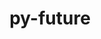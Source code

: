 ---
title: "py-future"
layout: cache
categories: [package, develop]
meta: {"versions": ["0.18.2", "0.18.3"], "compilers": ["gcc@=11.1.0", "gcc@=11.3.0", "gcc@=7.3.1"], "oss": ["amzn2", "ubuntu20.04", "ubuntu22.04"], "platforms": ["linux"], "targets": ["ivybridge", "ppc64le", "x86_64_v3"], "stacks": ["e4s", "e4s-power", "ml-linux-x86_64-cpu", "ml-linux-x86_64-cuda", "ml-linux-x86_64-rocm", "root"], "num_specs": 26, "num_specs_by_stack": {"root": 26, "e4s-power": 8, "e4s": 3, "ml-linux-x86_64-cuda": 4, "ml-linux-x86_64-rocm": 4, "ml-linux-x86_64-cpu": 4}}
spec_details: [{"hash": "okz256fq5b7wst6gapzp76pyuvexhasn", "compiler": "gcc@=7.3.1", "versions": ["0.18.2"], "os": "amzn2", "platform": "linux", "target": "ivybridge", "variants": ["build_system=python_pip"], "stacks": ["root"], "size": "-", "tarball": "https://binaries.spack.io/develop/build_cache/linux-amzn2-ivybridge/gcc-7.3.1/py-future-0.18.2/linux-amzn2-ivybridge-gcc-7.3.1-py-future-0.18.2-okz256fq5b7wst6gapzp76pyuvexhasn.spack"}, {"hash": "sclnrxfts7qj7wr2sqxogm55b5zazdcr", "compiler": "gcc@=7.3.1", "versions": ["0.18.2"], "os": "amzn2", "platform": "linux", "target": "ivybridge", "variants": ["build_system=python_pip"], "stacks": ["root"], "size": "-", "tarball": "https://binaries.spack.io/develop/build_cache/linux-amzn2-ivybridge/gcc-7.3.1/py-future-0.18.2/linux-amzn2-ivybridge-gcc-7.3.1-py-future-0.18.2-sclnrxfts7qj7wr2sqxogm55b5zazdcr.spack"}, {"hash": "v77u2hgcow2o5rnbtos2bnbxd4yevgr5", "compiler": "gcc@=7.3.1", "versions": ["0.18.2"], "os": "amzn2", "platform": "linux", "target": "ivybridge", "variants": ["build_system=python_pip"], "stacks": ["root"], "size": "-", "tarball": "https://binaries.spack.io/develop/build_cache/linux-amzn2-ivybridge/gcc-7.3.1/py-future-0.18.2/linux-amzn2-ivybridge-gcc-7.3.1-py-future-0.18.2-v77u2hgcow2o5rnbtos2bnbxd4yevgr5.spack"}, {"hash": "qyyz3y6vcrohid35jm3rtwnkpkrrhwoj", "compiler": "gcc@=7.3.1", "versions": ["0.18.2"], "os": "amzn2", "platform": "linux", "target": "ivybridge", "variants": ["build_system=python_pip"], "stacks": ["root"], "size": "-", "tarball": "https://binaries.spack.io/develop/build_cache/linux-amzn2-ivybridge/gcc-7.3.1/py-future-0.18.2/linux-amzn2-ivybridge-gcc-7.3.1-py-future-0.18.2-qyyz3y6vcrohid35jm3rtwnkpkrrhwoj.spack"}, {"hash": "tctk75dk5vrh3of3w7i4u6rr4pl2w3ie", "compiler": "gcc@=7.3.1", "versions": ["0.18.2"], "os": "amzn2", "platform": "linux", "target": "ivybridge", "variants": ["build_system=python_pip"], "stacks": ["root"], "size": "-", "tarball": "https://binaries.spack.io/develop/build_cache/linux-amzn2-ivybridge/gcc-7.3.1/py-future-0.18.2/linux-amzn2-ivybridge-gcc-7.3.1-py-future-0.18.2-tctk75dk5vrh3of3w7i4u6rr4pl2w3ie.spack"}, {"hash": "54fehmbkzyqvs36nlkykk5bal3odurfd", "compiler": "gcc@=7.3.1", "versions": ["0.18.2"], "os": "amzn2", "platform": "linux", "target": "x86_64_v3", "variants": ["build_system=python_pip"], "stacks": ["root"], "size": "-", "tarball": "https://binaries.spack.io/develop/build_cache/linux-amzn2-x86_64_v3/gcc-7.3.1/py-future-0.18.2/linux-amzn2-x86_64_v3-gcc-7.3.1-py-future-0.18.2-54fehmbkzyqvs36nlkykk5bal3odurfd.spack"}, {"hash": "ilsonsnq5gidy5upndmvekt7fozvnfyc", "compiler": "gcc@=7.3.1", "versions": ["0.18.2"], "os": "amzn2", "platform": "linux", "target": "x86_64_v3", "variants": ["build_system=python_pip"], "stacks": ["root"], "size": "-", "tarball": "https://binaries.spack.io/develop/build_cache/linux-amzn2-x86_64_v3/gcc-7.3.1/py-future-0.18.2/linux-amzn2-x86_64_v3-gcc-7.3.1-py-future-0.18.2-ilsonsnq5gidy5upndmvekt7fozvnfyc.spack"}, {"hash": "frnnpwamgqmb5acflfqz2mf56ckgxyv4", "compiler": "gcc@=7.3.1", "versions": ["0.18.2"], "os": "amzn2", "platform": "linux", "target": "x86_64_v3", "variants": [], "stacks": ["root"], "size": "-", "tarball": "https://binaries.spack.io/develop/build_cache/linux-amzn2-x86_64_v3/gcc-7.3.1/py-future-0.18.2/linux-amzn2-x86_64_v3-gcc-7.3.1-py-future-0.18.2-frnnpwamgqmb5acflfqz2mf56ckgxyv4.spack"}, {"hash": "2hc26k6efzgff4esgsbbit4yt2rkizpr", "compiler": "gcc@=7.3.1", "versions": ["0.18.2"], "os": "amzn2", "platform": "linux", "target": "x86_64_v3", "variants": [], "stacks": ["root"], "size": "-", "tarball": "https://binaries.spack.io/develop/build_cache/linux-amzn2-x86_64_v3/gcc-7.3.1/py-future-0.18.2/linux-amzn2-x86_64_v3-gcc-7.3.1-py-future-0.18.2-2hc26k6efzgff4esgsbbit4yt2rkizpr.spack"}, {"hash": "g5x5res7knnmwnhqe4tr4z42gydednxc", "compiler": "gcc@=7.3.1", "versions": ["0.18.2"], "os": "amzn2", "platform": "linux", "target": "x86_64_v3", "variants": ["build_system=python_pip"], "stacks": ["root"], "size": "-", "tarball": "https://binaries.spack.io/develop/build_cache/linux-amzn2-x86_64_v3/gcc-7.3.1/py-future-0.18.2/linux-amzn2-x86_64_v3-gcc-7.3.1-py-future-0.18.2-g5x5res7knnmwnhqe4tr4z42gydednxc.spack"}, {"hash": "soqjp26pyx6j5vaekdbm6ix3ibiqy6no", "compiler": "gcc@=7.3.1", "versions": ["0.18.2"], "os": "amzn2", "platform": "linux", "target": "x86_64_v3", "variants": ["build_system=python_pip"], "stacks": ["root"], "size": "-", "tarball": "https://binaries.spack.io/develop/build_cache/linux-amzn2-x86_64_v3/gcc-7.3.1/py-future-0.18.2/linux-amzn2-x86_64_v3-gcc-7.3.1-py-future-0.18.2-soqjp26pyx6j5vaekdbm6ix3ibiqy6no.spack"}, {"hash": "6xswfxy7tstyffvfntz2d2sgglndlbg2", "compiler": "gcc@=11.1.0", "versions": ["0.18.2"], "os": "ubuntu20.04", "platform": "linux", "target": "ppc64le", "variants": ["build_system=python_pip"], "stacks": ["root", "e4s-power"], "size": "-", "tarball": "https://binaries.spack.io/develop/build_cache/linux-ubuntu20.04-ppc64le/gcc-11.1.0/py-future-0.18.2/linux-ubuntu20.04-ppc64le-gcc-11.1.0-py-future-0.18.2-6xswfxy7tstyffvfntz2d2sgglndlbg2.spack"}, {"hash": "iw6yjpk3rljarr4xveshljzi7g4rg3rl", "compiler": "gcc@=11.1.0", "versions": ["0.18.2"], "os": "ubuntu20.04", "platform": "linux", "target": "ppc64le", "variants": ["build_system=python_pip"], "stacks": ["root", "e4s-power"], "size": "-", "tarball": "https://binaries.spack.io/develop/build_cache/linux-ubuntu20.04-ppc64le/gcc-11.1.0/py-future-0.18.2/linux-ubuntu20.04-ppc64le-gcc-11.1.0-py-future-0.18.2-iw6yjpk3rljarr4xveshljzi7g4rg3rl.spack"}, {"hash": "rrvlmcsi4xlifvmp4ag6nozdz75r4cma", "compiler": "gcc@=11.1.0", "versions": ["0.18.3"], "os": "ubuntu20.04", "platform": "linux", "target": "ppc64le", "variants": ["build_system=python_pip"], "stacks": ["root", "e4s-power"], "size": "-", "tarball": "https://binaries.spack.io/develop/build_cache/linux-ubuntu20.04-ppc64le/gcc-11.1.0/py-future-0.18.3/linux-ubuntu20.04-ppc64le-gcc-11.1.0-py-future-0.18.3-rrvlmcsi4xlifvmp4ag6nozdz75r4cma.spack"}, {"hash": "y3nk7ciynp2q6nh3rzawcv4csvai4thc", "compiler": "gcc@=11.1.0", "versions": ["0.18.3"], "os": "ubuntu20.04", "platform": "linux", "target": "ppc64le", "variants": ["build_system=python_pip"], "stacks": ["root", "e4s-power"], "size": "-", "tarball": "https://binaries.spack.io/develop/build_cache/linux-ubuntu20.04-ppc64le/gcc-11.1.0/py-future-0.18.3/linux-ubuntu20.04-ppc64le-gcc-11.1.0-py-future-0.18.3-y3nk7ciynp2q6nh3rzawcv4csvai4thc.spack"}, {"hash": "rsuivnde7c3soirxuziibcgjcvcdg6tk", "compiler": "gcc@=11.1.0", "versions": ["0.18.2"], "os": "ubuntu20.04", "platform": "linux", "target": "ppc64le", "variants": ["build_system=python_pip"], "stacks": ["root", "e4s-power"], "size": "-", "tarball": "https://binaries.spack.io/develop/build_cache/linux-ubuntu20.04-ppc64le/gcc-11.1.0/py-future-0.18.2/linux-ubuntu20.04-ppc64le-gcc-11.1.0-py-future-0.18.2-rsuivnde7c3soirxuziibcgjcvcdg6tk.spack"}, {"hash": "asgzglp6whjqavszfpkxax7rl2rvzbfm", "compiler": "gcc@=11.1.0", "versions": ["0.18.2"], "os": "ubuntu20.04", "platform": "linux", "target": "ppc64le", "variants": ["build_system=python_pip"], "stacks": ["root", "e4s-power"], "size": "-", "tarball": "https://binaries.spack.io/develop/build_cache/linux-ubuntu20.04-ppc64le/gcc-11.1.0/py-future-0.18.2/linux-ubuntu20.04-ppc64le-gcc-11.1.0-py-future-0.18.2-asgzglp6whjqavszfpkxax7rl2rvzbfm.spack"}, {"hash": "v6ckempmhxde2d6hn35lrgkmjqer7msk", "compiler": "gcc@=11.1.0", "versions": ["0.18.3"], "os": "ubuntu20.04", "platform": "linux", "target": "ppc64le", "variants": ["build_system=python_pip"], "stacks": ["root", "e4s-power"], "size": "-", "tarball": "https://binaries.spack.io/develop/build_cache/linux-ubuntu20.04-ppc64le/gcc-11.1.0/py-future-0.18.3/linux-ubuntu20.04-ppc64le-gcc-11.1.0-py-future-0.18.3-v6ckempmhxde2d6hn35lrgkmjqer7msk.spack"}, {"hash": "nynwual5e4itcwote7727gjrqj3oone3", "compiler": "gcc@=11.1.0", "versions": ["0.18.3"], "os": "ubuntu20.04", "platform": "linux", "target": "ppc64le", "variants": ["build_system=python_pip"], "stacks": ["root", "e4s-power"], "size": "-", "tarball": "https://binaries.spack.io/develop/build_cache/linux-ubuntu20.04-ppc64le/gcc-11.1.0/py-future-0.18.3/linux-ubuntu20.04-ppc64le-gcc-11.1.0-py-future-0.18.3-nynwual5e4itcwote7727gjrqj3oone3.spack"}, {"hash": "mxbnmtdtkeru5jm3cweezb4mrijs4zdw", "compiler": "gcc@=11.1.0", "versions": ["0.18.2"], "os": "ubuntu20.04", "platform": "linux", "target": "x86_64_v3", "variants": ["build_system=python_pip"], "stacks": ["root", "e4s"], "size": "-", "tarball": "https://binaries.spack.io/develop/build_cache/linux-ubuntu20.04-x86_64_v3/gcc-11.1.0/py-future-0.18.2/linux-ubuntu20.04-x86_64_v3-gcc-11.1.0-py-future-0.18.2-mxbnmtdtkeru5jm3cweezb4mrijs4zdw.spack"}, {"hash": "atjt3eqdlgzgxaxw4ztcvojfkcp2wjyg", "compiler": "gcc@=11.1.0", "versions": ["0.18.3"], "os": "ubuntu20.04", "platform": "linux", "target": "x86_64_v3", "variants": ["build_system=python_pip"], "stacks": ["root", "e4s"], "size": "-", "tarball": "https://binaries.spack.io/develop/build_cache/linux-ubuntu20.04-x86_64_v3/gcc-11.1.0/py-future-0.18.3/linux-ubuntu20.04-x86_64_v3-gcc-11.1.0-py-future-0.18.3-atjt3eqdlgzgxaxw4ztcvojfkcp2wjyg.spack"}, {"hash": "o5azscimk6u5i45p2delj6dgxiqjqhie", "compiler": "gcc@=11.1.0", "versions": ["0.18.2"], "os": "ubuntu20.04", "platform": "linux", "target": "x86_64_v3", "variants": ["build_system=python_pip"], "stacks": ["root", "e4s"], "size": "-", "tarball": "https://binaries.spack.io/develop/build_cache/linux-ubuntu20.04-x86_64_v3/gcc-11.1.0/py-future-0.18.2/linux-ubuntu20.04-x86_64_v3-gcc-11.1.0-py-future-0.18.2-o5azscimk6u5i45p2delj6dgxiqjqhie.spack"}, {"hash": "lp7i2mza4kucavqva6u4ve7gfzp7hlnc", "compiler": "gcc@=11.3.0", "versions": ["0.18.2"], "os": "ubuntu22.04", "platform": "linux", "target": "x86_64_v3", "variants": ["build_system=python_pip"], "stacks": ["ml-linux-x86_64-cuda", "root", "ml-linux-x86_64-rocm", "ml-linux-x86_64-cpu"], "size": "-", "tarball": "https://binaries.spack.io/develop/build_cache/linux-ubuntu22.04-x86_64_v3/gcc-11.3.0/py-future-0.18.2/linux-ubuntu22.04-x86_64_v3-gcc-11.3.0-py-future-0.18.2-lp7i2mza4kucavqva6u4ve7gfzp7hlnc.spack"}, {"hash": "iue4u7ucheq2jvzvm3twuljlmjhxxg4y", "compiler": "gcc@=11.3.0", "versions": ["0.18.2"], "os": "ubuntu22.04", "platform": "linux", "target": "x86_64_v3", "variants": ["build_system=python_pip"], "stacks": ["ml-linux-x86_64-cuda", "root", "ml-linux-x86_64-rocm", "ml-linux-x86_64-cpu"], "size": "-", "tarball": "https://binaries.spack.io/develop/build_cache/linux-ubuntu22.04-x86_64_v3/gcc-11.3.0/py-future-0.18.2/linux-ubuntu22.04-x86_64_v3-gcc-11.3.0-py-future-0.18.2-iue4u7ucheq2jvzvm3twuljlmjhxxg4y.spack"}, {"hash": "fzgk67al6quyisrjtlajkbaklxpggouc", "compiler": "gcc@=11.3.0", "versions": ["0.18.3"], "os": "ubuntu22.04", "platform": "linux", "target": "x86_64_v3", "variants": ["build_system=python_pip"], "stacks": ["ml-linux-x86_64-cuda", "root", "ml-linux-x86_64-rocm", "ml-linux-x86_64-cpu"], "size": "-", "tarball": "https://binaries.spack.io/develop/build_cache/linux-ubuntu22.04-x86_64_v3/gcc-11.3.0/py-future-0.18.3/linux-ubuntu22.04-x86_64_v3-gcc-11.3.0-py-future-0.18.3-fzgk67al6quyisrjtlajkbaklxpggouc.spack"}, {"hash": "4ezmfvlod3idzorpxmy2g7qdapt6zq64", "compiler": "gcc@=11.3.0", "versions": ["0.18.2"], "os": "ubuntu22.04", "platform": "linux", "target": "x86_64_v3", "variants": ["build_system=python_pip"], "stacks": ["ml-linux-x86_64-cuda", "root", "ml-linux-x86_64-rocm", "ml-linux-x86_64-cpu"], "size": "-", "tarball": "https://binaries.spack.io/develop/build_cache/linux-ubuntu22.04-x86_64_v3/gcc-11.3.0/py-future-0.18.2/linux-ubuntu22.04-x86_64_v3-gcc-11.3.0-py-future-0.18.2-4ezmfvlod3idzorpxmy2g7qdapt6zq64.spack"}]
---